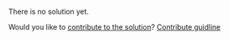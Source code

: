 
There is no solution yet.

Would you like to [contribute to the solution](https://github.com/BFEdev/BFE.dev-solutions/blob/main/quiz/this-III_en.md)? [Contribute guidline](https://github.com/BFEdev/BFE.dev-solutions#how-to-contribute)
